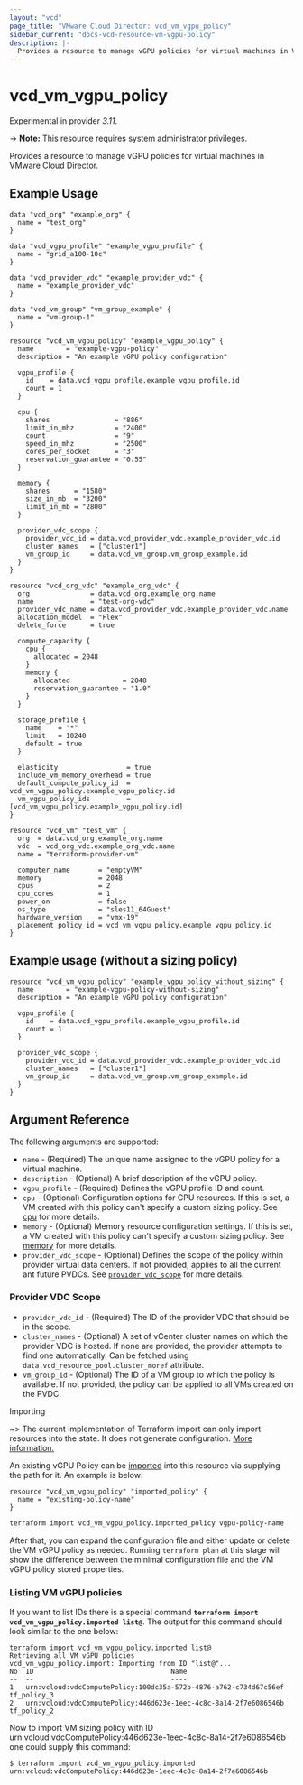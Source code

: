 ```yaml
---
layout: "vcd"
page_title: "VMware Cloud Director: vcd_vm_vgpu_policy"
sidebar_current: "docs-vcd-resource-vm-vgpu-policy"
description: |-
  Provides a resource to manage vGPU policies for virtual machines in VMware Cloud Director.
---
```


# vcd\_vm\_vgpu\_policy

Experimental in provider *3.11*.

-> **Note:** This resource requires system administrator privileges.

Provides a resource to manage vGPU policies for virtual machines in VMware Cloud Director.

## Example Usage

```hcl
data "vcd_org" "example_org" {
  name = "test_org"
}

data "vcd_vgpu_profile" "example_vgpu_profile" {
  name = "grid_a100-10c"
}

data "vcd_provider_vdc" "example_provider_vdc" {
  name = "example_provider_vdc"
}

data "vcd_vm_group" "vm_group_example" {
  name = "vm-group-1"
}

resource "vcd_vm_vgpu_policy" "example_vgpu_policy" {
  name        = "example-vgpu-policy"
  description = "An example vGPU policy configuration"

  vgpu_profile {
    id    = data.vcd_vgpu_profile.example_vgpu_profile.id
    count = 1
  }

  cpu {
    shares                = "886"
    limit_in_mhz          = "2400"
    count                 = "9"
    speed_in_mhz          = "2500"
    cores_per_socket      = "3"
    reservation_guarantee = "0.55"
  }

  memory {
    shares      = "1580"
    size_in_mb  = "3200"
    limit_in_mb = "2800"
  }

  provider_vdc_scope {
    provider_vdc_id = data.vcd_provider_vdc.example_provider_vdc.id
    cluster_names   = ["cluster1"]
    vm_group_id     = data.vcd_vm_group.vm_group_example.id
  }
}

resource "vcd_org_vdc" "example_org_vdc" {
  org               = data.vcd_org.example_org.name
  name              = "test-org-vdc"
  provider_vdc_name = data.vcd_provider_vdc.example_provider_vdc.name
  allocation_model  = "Flex"
  delete_force      = true

  compute_capacity {
    cpu {
      allocated = 2048
    }
    memory {
      allocated             = 2048
      reservation_guarantee = "1.0"
    }
  }

  storage_profile {
    name    = "*"
    limit   = 10240
    default = true
  }

  elasticity                 = true
  include_vm_memory_overhead = true
  default_compute_policy_id  = vcd_vm_vgpu_policy.example_vgpu_policy.id
  vm_vgpu_policy_ids         = [vcd_vm_vgpu_policy.example_vgpu_policy.id]
}

resource "vcd_vm" "test_vm" {
  org  = data.vcd_org.example_org.name
  vdc  = vcd_org_vdc.example_org_vdc.name
  name = "terraform-provider-vm"

  computer_name       = "emptyVM"
  memory              = 2048
  cpus                = 2
  cpu_cores           = 1
  power_on            = false
  os_type             = "sles11_64Guest"
  hardware_version    = "vmx-19"
  placement_policy_id = vcd_vm_vgpu_policy.example_vgpu_policy.id
}
```

## Example usage (without a sizing policy)

```hcl
resource "vcd_vm_vgpu_policy" "example_vgpu_policy_without_sizing" {
  name        = "example-vgpu-policy-without-sizing"
  description = "An example vGPU policy configuration"

  vgpu_profile {
    id    = data.vcd_vgpu_profile.example_vgpu_profile.id
    count = 1
  }

  provider_vdc_scope {
    provider_vdc_id = data.vcd_provider_vdc.example_provider_vdc.id
    cluster_names   = ["cluster1"]
    vm_group_id     = data.vcd_vm_group.vm_group_example.id
  }
}
```

## Argument Reference

The following arguments are supported:

* `name` - (Required) The unique name assigned to the vGPU policy for a virtual machine.
* `description` - (Optional) A brief description of the vGPU policy.
* `vgpu_profile` - (Required) Defines the vGPU profile ID and count. 
* `cpu` - (Optional) Configuration options for CPU resources. If this is set, 
  a VM created with this policy can't specify a custom sizing policy. See [cpu] for more details.
* `memory` - (Optional) Memory resource configuration settings. If this is set, 
  a VM created with this policy can't specify a custom sizing policy. See [memory] for more details.
* `provider_vdc_scope` - (Optional) Defines the scope of the policy within 
  provider virtual data centers. If not provided, applies to all the current ant future PVDCs.
  See [`provider_vdc_scope`](#provider-vdc-scope) for more details.

### Provider VDC Scope
* `provider_vdc_id` - (Required) The ID of the provider VDC that should be in the scope.
* `cluster_names` - (Optional) A set of vCenter cluster names on which the provider VDC is hosted. 
  If none are provided, the provider attempts to find one automatically. Can be fetched using `data.vcd_resource_pool.cluster_moref` attribute.
* `vm_group_id` - (Optional) The ID of a VM group to which the policy is available. If not provided, the policy can be applied to all VMs created
  on the PVDC.

Importing

~> The current implementation of Terraform import can only import resources into the state.
It does not generate configuration. [More information.](https://www.terraform.io/docs/import/)

An existing vGPU Policy can be [imported][docs-import] into this resource
via supplying the path for it. An example is below:

```hcl
resource "vcd_vm_vgpu_policy" "imported_policy" {
  name = "existing-policy-name"
}
```

```sh
terraform import vcd_vm_vgpu_policy.imported_policy vgpu-policy-name
```

After that, you can expand the configuration file and either update or delete the VM vGPU policy as needed. Running `terraform plan`
at this stage will show the difference between the minimal configuration file and the VM vGPU policy stored properties.

### Listing VM vGPU policies

If you want to list IDs there is a special command **`terraform import vcd_vm_vgpu_policy.imported list@`**. 
The output for this command should look similar to the one below:

```
terraform import vcd_vm_vgpu_policy.imported list@
Retrieving all VM vGPU policies
vcd_vm_vgpu_policy.import: Importing from ID "list@"...
No	ID									Name	
--	--									----	
1	urn:vcloud:vdcComputePolicy:100dc35a-572b-4876-a762-c734d67c56ef	tf_policy_3
2	urn:vcloud:vdcComputePolicy:446d623e-1eec-4c8c-8a14-2f7e6086546b	tf_policy_2

```

Now to import VM sizing policy with ID urn:vcloud:vdcComputePolicy:446d623e-1eec-4c8c-8a14-2f7e6086546b one could supply this command:

```shell
$ terraform import vcd_vm_vgpu_policy.imported urn:vcloud:vdcComputePolicy:446d623e-1eec-4c8c-8a14-2f7e6086546b
```

[docs-import]:https://www.terraform.io/docs/import/
[cpu]:/providers/vmware/vcd/latest/docs/resources/vm_sizing_policy#cpu
[memory]:/providers/vmware/vcd/latest/docs/resources/vm_sizing_policy#memory

